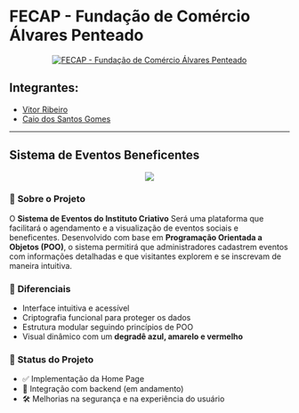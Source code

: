 # FECAP - Fundação de Comércio Álvares Penteado

<p align="center">
<a href="https://www.fecap.br/"><img src="https://encrypted-tbn0.gstatic.com/images?q=tbn:ANd9GcRhZPrRa89Kma0ZZogxm0pi-tCn_TLKeHGVxywp-LXAFGR3B1DPouAJYHgKZGV0XTEf4AE&usqp=CAU" 
alt="FECAP - Fundação de Comércio Álvares Penteado" border="0"></a>
</p>

## Integrantes:  
- [Vitor Ribeiro](https://www.linkedin.com/in/caio-dantas-5bb171329/)  
- [Caio dos Santos Gomes](https://www.linkedin.com/in/caio-gomes-889178248/)  

---

## **Sistema de Eventos Beneficentes**

<p align="center">
<img src="https://uploads-ssl.webflow.com/60fc6fd742d40922fd276ea8/619d15d412c8a57be7d11c36_Graph%20image%20BR%20IC.jpg">
</p>

### 🎯 **Sobre o Projeto**
O **Sistema de Eventos do Instituto Criativo** Será uma plataforma que facilitará o agendamento e a visualização de eventos sociais e beneficentes. Desenvolvido com base em **Programação Orientada a Objetos (POO)**, o sistema permitirá que administradores cadastrem eventos com informações detalhadas e que visitantes explorem e se inscrevam de maneira intuitiva.

### 🚀 **Diferenciais**
- Interface intuitiva e acessível  
- Criptografia funcional para proteger os dados  
- Estrutura modular seguindo princípios de POO  
- Visual dinâmico com um **degradê azul, amarelo e vermelho**  

### 📌 **Status do Projeto**
- ✅ Implementação da Home Page    
- 🚧 Integração com backend (em andamento)  
- 🛠 Melhorias na segurança e na experiência do usuário  

